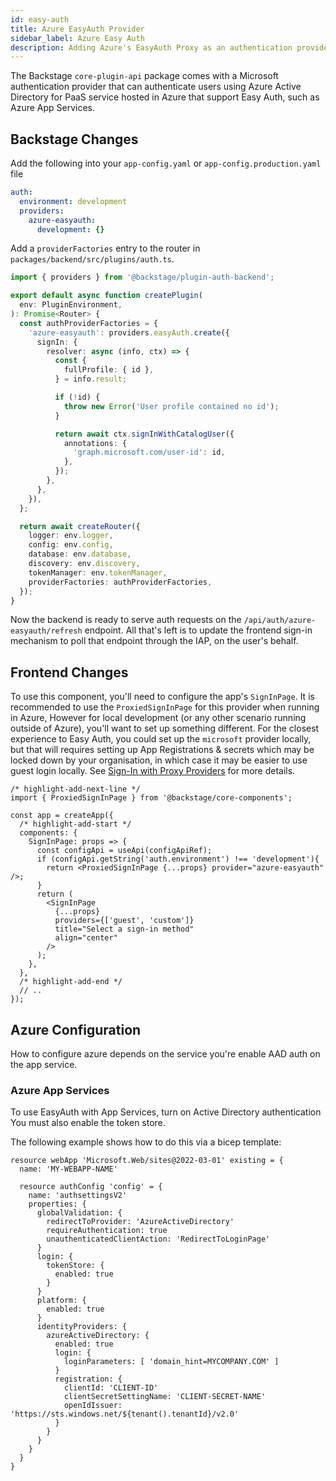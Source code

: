 ```yaml
---
id: easy-auth
title: Azure EasyAuth Provider
sidebar_label: Azure Easy Auth
description: Adding Azure's EasyAuth Proxy as an authentication provider in Backstage
---
```


The Backstage `core-plugin-api` package comes with a Microsoft authentication provider that can authenticate users using Azure Active Directory for PaaS service hosted in Azure that support Easy Auth, such as Azure App Services.

## Backstage Changes

Add the following into your `app-config.yaml` or `app-config.production.yaml` file

```yaml
auth:
  environment: development
  providers:
    azure-easyauth:
      development: {}
```

Add a `providerFactories` entry to the router in
`packages/backend/src/plugins/auth.ts`.

```ts
import { providers } from '@backstage/plugin-auth-backend';

export default async function createPlugin(
  env: PluginEnvironment,
): Promise<Router> {
  const authProviderFactories = {
    'azure-easyauth': providers.easyAuth.create({
      signIn: {
        resolver: async (info, ctx) => {
          const {
            fullProfile: { id },
          } = info.result;

          if (!id) {
            throw new Error('User profile contained no id');
          }

          return await ctx.signInWithCatalogUser({
            annotations: {
              'graph.microsoft.com/user-id': id,
            },
          });
        },
      },
    }),
  };

  return await createRouter({
    logger: env.logger,
    config: env.config,
    database: env.database,
    discovery: env.discovery,
    tokenManager: env.tokenManager,
    providerFactories: authProviderFactories,
  });
}
```

Now the backend is ready to serve auth requests on the
`/api/auth/azure-easyauth/refresh` endpoint. All that's left is to update the frontend
sign-in mechanism to poll that endpoint through the IAP, on the user's behalf.

## Frontend Changes

To use this component, you'll need to configure the app's `SignInPage`.
It is recommended to use the `ProxiedSignInPage` for this provider when running in Azure, However for local development (or any other scenario running outside of Azure), you'll want to set up something different.
For the closest experience to Easy Auth, you could set up the `microsoft` provider locally, but that will requires setting up App Registrations & secrets which may be locked down by your organisation, in which case it may be easier to use guest login locally.
See [Sign-In with Proxy Providers](../index.md#sign-in-with-proxy-providers) for more details.

```tsx title="packages/app/src/App.tsx"
/* highlight-add-next-line */
import { ProxiedSignInPage } from '@backstage/core-components';

const app = createApp({
  /* highlight-add-start */
  components: {
    SignInPage: props => {
      const configApi = useApi(configApiRef);
      if (configApi.getString('auth.environment') !== 'development'){
        return <ProxiedSignInPage {...props} provider="azure-easyauth" />;
      }
      return (
        <SignInPage
          {...props}
          providers={['guest', 'custom']}
          title="Select a sign-in method"
          align="center"
        />
      );
    },
  },
  /* highlight-add-end */
  // ..
});
```

## Azure Configuration

How to configure azure depends on the service you're enable AAD auth on the app service.

### Azure App Services

To use EasyAuth with App Services, turn on Active Directory authentication
You must also enable the token store.

The following example shows how to do this via a bicep template:

```bicep
resource webApp 'Microsoft.Web/sites@2022-03-01' existing = {
  name: 'MY-WEBAPP-NAME'

  resource authConfig 'config' = {
    name: 'authsettingsV2'
    properties: {
      globalValidation: {
        redirectToProvider: 'AzureActiveDirectory'
        requireAuthentication: true
        unauthenticatedClientAction: 'RedirectToLoginPage'
      }
      login: {
        tokenStore: {
          enabled: true
        }
      }
      platform: {
        enabled: true
      }
      identityProviders: {
        azureActiveDirectory: {
          enabled: true
          login: {
            loginParameters: [ 'domain_hint=MYCOMPANY.COM' ]
          }
          registration: {
            clientId: 'CLIENT-ID'
            clientSecretSettingName: 'CLIENT-SECRET-NAME'
            openIdIssuer: 'https://sts.windows.net/${tenant().tenantId}/v2.0'
          }
        }
      }
    }
  }
}
```
